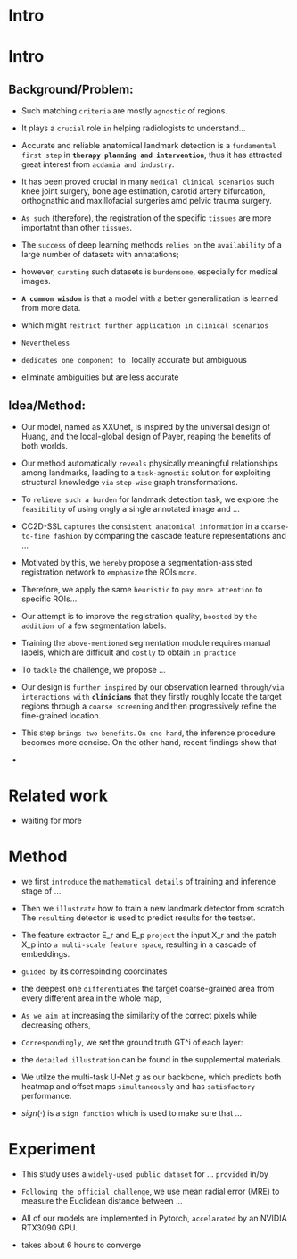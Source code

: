 # **Intro**

# Intro
## Background/Problem:
- Such matching `criteria` are mostly `agnostic` of regions.

- It plays a `crucial` role `in` helping radiologists to understand...

- Accurate and reliable anatomical landmark detection is a `fundamental first step` in **`therapy planning and intervention`**, thus it has attracted great interest from `acdamia and industry`.

- It has been proved crucial in many `medical clinical scenarios` such knee joint surgery, bone age estimation, carotid artery bifurcation, orthognathic and maxillofacial surgeries amd pelvic trauma surgery.

- `As such` (therefore), the registration of the specific `tissues` are more importatnt than other `tissues`.

- The `success` of deep learning methods `relies on` the `availability` of a large number of datasets with annatations; 

- however, `curating` such datasets is `burdensome`, especially for medical images. 

- **`A common wisdom`** is that a model with a better generalization is learned from more data. 

- which might `restrict further application in clinical scenarios`

- `Nevertheless`

- `dedicates one component to ` locally accurate but ambiguous 

- eliminate ambiguities but are less accurate 

## Idea/Method:
- Our model, named as XXUnet, is inspired by the universal design of Huang, and the local-global design of Payer, reaping the benefits of both worlds.

- Our method automatically `reveals` physically meaningful relationships among landmarks, leading to a `task-agnostic` solution for exploiting structural knowledge `via` `step-wise` graph transformations.

- To `relieve such a burden` for landmark detection task, we explore the `feasibility` of using ongly a single annotated image and ...

- CC2D-SSL `captures` the `consistent anatomical information` in a `coarse-to-fine fashion` by comparing the cascade feature representations and ...


- Motivated by this, we `hereby` propose a segmentation-assisted registration network to `emphasize` the ROIs `more`.

- Therefore, we apply the same `heuristic` to `pay more attention` to specific ROIs...

- Our attempt is to improve the registration quality, `boosted` by `the addition of` a few segmentation labels.

- Training the `above-mentioned` segmentation module requires manual labels, which are difficult and `costly` to obtain `in practice`

- To `tackle` the challenge, we propose ...

- Our design is `further inspired` by our observation learned `through/via interactions with` **`clinicians`** that they firstly roughly locate the target regions through a `coarse screening` and then progressively refine the fine-grained location.

- This step `brings two benefits`. `On one hand`, the inference procedure becomes more concise. On the other hand, recent findings show that 

- 

# Related work
- waiting for more

# Method

- we first `introduce` the `mathematical details` of training and inference stage of ...

- Then we `illustrate` how to train a new landmark detector from scratch. The `resulting` detector is used to predict results for the testset.

- The feature extractor E_r and E_p `project` the input X_r and the patch X_p into `a multi-scale feature space`, resulting in a cascade of embeddings. 

- `guided by` its correspinding coordinates

- the deepest one `differentiates` the target coarse-grained area from every different area in the whole map, 

- `As we aim at` increasing the similarity of the correct pixels while decreasing others, 

- `Correspondingly`, we set the ground truth GT^i of each layer: 

- the `detailed illustration` can be found in the supplemental materials. 

- We utilze the multi-task U-Net $g$ as our backbone, which predicts both heatmap and offset maps `simultaneously` and has `satisfactory` performance. 

- $sign(\cdot)$ is a `sign function` which is used to make sure that ...



# Experiment

- This study uses a `widely-used public dataset` for ... `provided` in/by

- `Following the official challenge`, we use mean radial error (MRE) to measure the Euclidean distance between ...

- All of our models are implemented in Pytorch, `accelarated` by an NVIDIA RTX3090 GPU. 

- takes about 6 hours to converge 